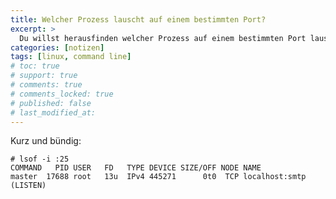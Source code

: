 ```yaml
---
title: Welcher Prozess lauscht auf einem bestimmten Port?
excerpt: >
  Du willst herausfinden welcher Prozess auf einem bestimmten Port lauscht?
categories: [notizen]
tags: [linux, command line]
# toc: true
# support: true
# comments: true
# comments_locked: true
# published: false
# last_modified_at: 
---
```


Kurz und bündig:

``` terminal
# lsof -i :25
COMMAND   PID USER   FD   TYPE DEVICE SIZE/OFF NODE NAME
master  17688 root   13u  IPv4 445271      0t0  TCP localhost:smtp (LISTEN)
```
